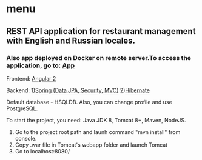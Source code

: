 # menu 

## REST API application for restaurant management with English and Russian locales.

### Also app deployed on Docker on remote server.To access the application, go to: <a href="http://198.211.120.104:8081">App</a>


Frontend: <a href="https://angular.io/"> Angular 2</a>

Backend: 1)<a href="https://spring.io/">Spring (Data JPA, Security, MVC)</a>
         2)<a href="http://hibernate.org/">Hibernate</a>
         
Default database - HSQLDB. Also, you can change profile and use PostgreSQL.

To start the project, you need: Java JDK 8, Tomcat 8+, Maven, NodeJS.
1) Go to the project root path and launh command "mvn install" from console.
2) Copy .war file in Tomcat's webapp folder and launch Tomcat
3) Go to localhost:8080/
